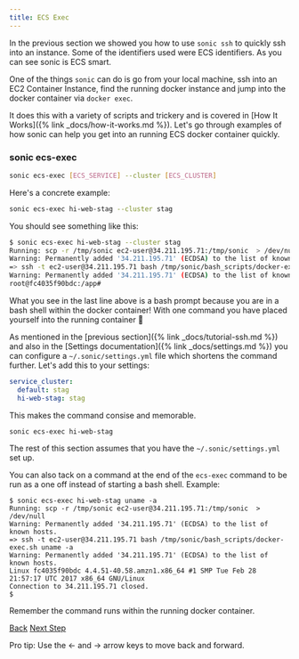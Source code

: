 ```yaml
---
title: ECS Exec
---
```


In the previous section we showed you how to use `sonic ssh` to quickly ssh into an instance.  Some of the identifiers used were ECS identifiers.  As you can see sonic is ECS smart.

One of the things `sonic` can do is go from your local machine, ssh into an EC2 Container Instance, find the running docker instance and jump into the docker container via `docker exec`.

It does this with a variety of scripts and trickery and is covered in [How It Works]({% link _docs/how-it-works.md %}).  Let's go through examples of how sonic can help you get into an running ECS docker container quickly.

### sonic ecs-exec

```sh
sonic ecs-exec [ECS_SERVICE] --cluster [ECS_CLUSTER]
```

Here's a concrete example:

```sh
sonic ecs-exec hi-web-stag --cluster stag
```

You should see something like this:

```sh
$ sonic ecs-exec hi-web-stag --cluster stag
Running: scp -r /tmp/sonic ec2-user@34.211.195.71:/tmp/sonic  > /dev/null
Warning: Permanently added '34.211.195.71' (ECDSA) to the list of known hosts.
=> ssh -t ec2-user@34.211.195.71 bash /tmp/sonic/bash_scripts/docker-exec.sh
Warning: Permanently added '34.211.195.71' (ECDSA) to the list of known hosts.
root@fc4035f90bdc:/app#
```

What you see in the last line above is a bash prompt because you are in a bash shell within the docker container!  With one command you have placed yourself into the running container 🎉

As mentioned in the [previous section]({% link _docs/tutorial-ssh.md %}) and also in the [Settings documentation]({% link _docs/settings.md %}) you can configure a `~/.sonic/settings.yml` file which shortens the command further.  Let's add this to your settings:

```yaml
service_cluster:
  default: stag
  hi-web-stag: stag
```

This makes the command consise and memorable.

```sh
sonic ecs-exec hi-web-stag
```

The rest of this section assumes that you have the `~/.sonic/settings.yml` set up.

You can also tack on a command at the end of the `ecs-exec` command to be run as a one off instead of starting a bash shell. Example:

```
$ sonic ecs-exec hi-web-stag uname -a
Running: scp -r /tmp/sonic ec2-user@34.211.195.71:/tmp/sonic  > /dev/null
Warning: Permanently added '34.211.195.71' (ECDSA) to the list of known hosts.
=> ssh -t ec2-user@34.211.195.71 bash /tmp/sonic/bash_scripts/docker-exec.sh uname -a
Warning: Permanently added '34.211.195.71' (ECDSA) to the list of known hosts.
Linux fc4035f90bdc 4.4.51-40.58.amzn1.x86_64 #1 SMP Tue Feb 28 21:57:17 UTC 2017 x86_64 GNU/Linux
Connection to 34.211.195.71 closed.
$
```

Remember the command runs within the running docker container.

<a id="prev" class="btn btn-basic" href="{% link _docs/tutorial-ssh.md %}">Back</a>
<a id="next" class="btn btn-primary" href="{% link _docs/tutorial-ecs-run.md %}">Next Step</a>
<p class="keyboard-tip">Pro tip: Use the <- and -> arrow keys to move back and forward.</p>
